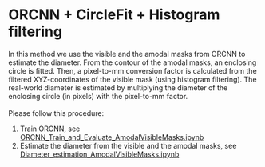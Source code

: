 # ORCNN + CircleFit + Histogram filtering
In this method we use the visible and the amodal masks from ORCNN to estimate the diameter. From the contour of the amodal masks, an enclosing circle is fitted. Then, a pixel-to-mm conversion factor is calculated from the filtered XYZ-coordinates of the visible mask (using histogram filtering). The real-world diameter is estimated by multiplying the diameter of the enclosing circle (in pixels) with the pixel-to-mm factor. <br/> <br/>
Please follow this procedure: <br/>
   1. Train ORCNN, see [ORCNN_Train_and_Evaluate_AmodalVisibleMasks.ipynb](ORCNN_Train_and_Evaluate_AmodalVisibleMasks.ipynb)
   2. Estimate the diameter from the visible and the amodal masks, see [Diameter_estimation_AmodalVisibleMasks.ipynb](Diameter_estimation_AmodalVisibleMasks.ipynb)
